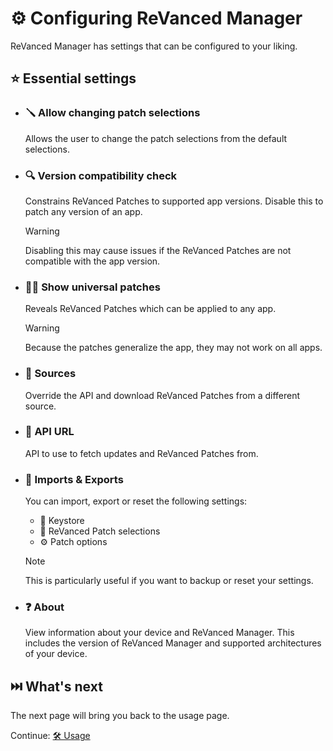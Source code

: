# ⚙️ Configuring ReVanced Manager

ReVanced Manager has settings that can be configured to your liking.

## ⭐ Essential settings

- ### 🪛 Allow changing patch selections

  Allows the user to change the patch selections from the default selections.

- ### 🔍 Version compatibility check

  Constrains ReVanced Patches to supported app versions. Disable this to patch any version of an app.

  > [!WARNING]
  > Disabling this may cause issues if the ReVanced Patches are not compatible with the app version.  

- ### 🧑‍🔬 Show universal patches

  Reveals ReVanced Patches which can be applied to any app.

  > [!WARNING]  
  > Because the patches generalize the app, they may not work on all apps.

- ### 🧬 Sources

  Override the API and download ReVanced Patches from a different source.

- ### 🔗 API URL

  API to use to fetch updates and ReVanced Patches from.  

- ### 💾 Imports & Exports

  You can import, export or reset the following settings:

  - 🔑 Keystore
  - 📄 ReVanced Patch selections
  - ⚙️ Patch options

  > [!NOTE]  
  > This is particularly useful if you want to backup or reset your settings.

- ### ❓ About

  View information about your device and ReVanced Manager. This includes the version of ReVanced Manager and supported architectures of your device.

## ⏭️ What's next

The next page will bring you back to the usage page.

Continue: [🛠️ Usage](2_usage.md)